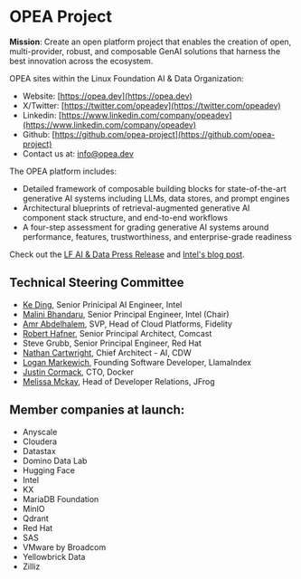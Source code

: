 # OPEA Project

**Mission**: Create an open platform project that enables the creation of open, multi-provider, robust, and composable GenAI solutions that harness the best innovation across the ecosystem.

OPEA sites within the Linux Foundation AI & Data Organization:

* Website: [https://opea.dev](https://opea.dev)
* X/Twitter: [https://twitter.com/opeadev](https://twitter.com/opeadev)
* Linkedin: [https://www.linkedin.com/company/opeadev](https://www.linkedin.com/company/opeadev)
* Github: [https://github.com/opea-project](https://github.com/opea-project)
* Contact us at: [info@opea.dev](mailto:info@opea.dev)

The OPEA platform includes:

- Detailed framework of composable building blocks for state-of-the-art generative AI systems including LLMs, data stores, and prompt engines
- Architectural blueprints of retrieval-augmented generative AI component stack structure, and end-to-end workflows
- A four-step assessment for grading generative AI systems around performance, features, trustworthiness, and enterprise-grade readiness

Check out the [LF AI & Data Press Release](https://lfaidata.foundation/blog/2024/04/16/lf-ai-data-foundation-launches-open-platform-for-enterprise-ai-opea-for-groundbreaking-enterprise-ai-collaboration/) and [Intel's blog post](https://www.intel.com/content/www/us/en/developer/articles/news/introducing-the-open-platform-for-enterprise-ai.html).

## Technical Steering Committee

- [Ke Ding](https://www.linkedin.com/in/dingke/),	Senior Prinicipal AI Engineer,	Intel
- [Malini Bhandaru](https://www.linkedin.com/in/malinibhandaru/),	Senior Principal Engineer,	Intel (Chair)
- [Amr Abdelhalem](https://www.linkedin.com/in/amrhalem/),	SVP, Head of Cloud Platforms,	Fidelity
- [Robert Hafner](https://www.linkedin.com/in/roberthafner/),	Senior Principal Architect,	Comcast
- Steve Grubb,	Senior Principal Engineer,	Red Hat
- [Nathan Cartwright](https://www.linkedin.com/in/nathan-cartwright-2008228/),	Chief Architect - AI,	CDW
- [Logan Markewich](https://www.linkedin.com/in/logan-markewich/),	Founding Software Developer,	LlamaIndex
- [Justin Cormack](https://www.linkedin.com/in/justincormack/), CTO,	Docker
- [Melissa Mckay](https://www.linkedin.com/in/melissajmckay/), Head of Developer Relations, JFrog 

## Member companies at launch:

* Anyscale
* Cloudera
* Datastax
* Domino Data Lab
* Hugging Face
* Intel
* KX
* MariaDB Foundation
* MinIO
* Qdrant
* Red Hat
* SAS
* VMware by Broadcom
* Yellowbrick Data
* Zilliz
